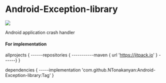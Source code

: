# Android-Exception-library

[![](https://jitpack.io/v/NTonakanyan/Android-Exception-library.svg)](https://jitpack.io/#NTonakanyan/Android-Exception-library)

Android application crash handler

####  For implementation

allprojects {
------repositories {
-----------maven { url 'https://jitpack.io' }
------}
}
	
dependencies {
-----implementation 'com.github.NTonakanyan:Android-Exception-library:Tag'
}
